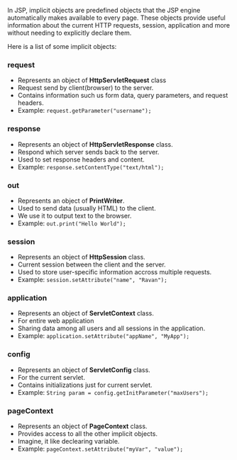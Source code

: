 In JSP, implicit objects are predefined objects that the JSP engine automatically makes available to every page. These objects provide useful information about the current HTTP requests, session, application and more without  needing to explicitly declare them.

Here is a list of some implicit objects:

### request

- Represents an object of **HttpServletRequest** class 
- Request send by client(browser) to the server.
- Contains information such us form data, query parameters, and request headers.
- Example:	`request.getParameter("username");`

### response

- Represents an object of **HttpServletResponse** class.
- Respond which server sends back to the server.
- Used to set response headers and content.
- Example: `response.setContentType("text/html");`

### out

- Represents an object of **PrintWriter**.
- Used to send data (usually HTML) to the client.
- We use it  to output text to the browser.
- Example: `out.print("Hello World");`

### session

- Represents an object of **HttpSession** class.
- Current session between the client and the server.
- Used to store user-specific information accross multiple requests.
- Example: `session.setAttribute("name", "Ravan");`

### application

- Represents an object of **ServletContext** class.
- For entire web application
- Sharing data among all users and all sessions in the application.
- Example: `application.setAttribute("appName", "MyApp");`

### config

- Represents an object of **ServletConfig** class.
- For the current servlet.
- Contains initializations just for current servlet.
- Example: `String param = config.getInitParameter("maxUsers");`

### pageContext

- Represents an object of **PageContext** class.
- Provides access to all the other implicit objects.
- Imagine, it like declearing variable.
- Example: `pageContext.setAttribute("myVar", "value");`

